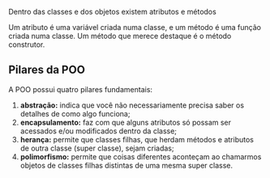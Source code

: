 Dentro das classes e dos objetos existem atributos e métodos

Um atributo é uma variável criada numa classe, e um método é uma função criada numa classe. Um método que merece destaque é o método construtor.

## Pilares da POO
A POO possui quatro pilares fundamentais:

1. **abstração:** indica que você não necessariamente precisa saber os detalhes de como algo funciona;
2. **encapsulamento:** faz com que alguns atributos só possam ser acessados e/ou modificados dentro da classe;
3. **herança:** permite que classes filhas, que herdam métodos e atributos de outra classe (super classe), sejam criadas;
4. **polimorfismo:** permite que coisas diferentes aconteçam ao chamarmos objetos de classes filhas distintas de uma mesma super classe.